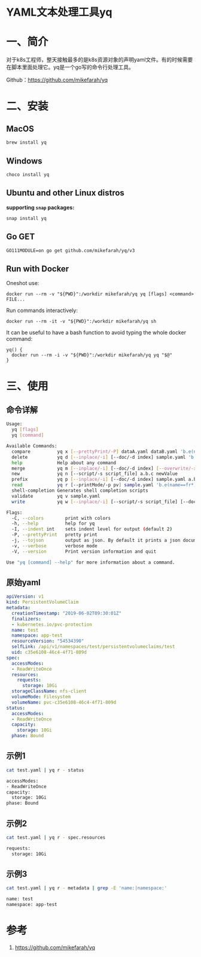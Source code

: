 # YAML文本处理工具yq

# 一、简介

对于k8s工程师，整天接触最多的是k8s资源对象的声明yaml文件。有的时候需要在脚本里面处理它。yq是一个go写的命令行处理工具。

Github：https://github.com/mikefarah/yq

# 二、安装

## MacOS

```
brew install yq
```

## Windows

```
choco install yq
```

## Ubuntu and other Linux distros

 **supporting `snap` packages:**

```
snap install yq
```

## Go GET

```
GO111MODULE=on go get github.com/mikefarah/yq/v3
```

## Run with Docker

Oneshot use:

```
docker run --rm -v "${PWD}":/workdir mikefarah/yq yq [flags] <command> FILE...
```

Run commands interactively:

```
docker run --rm -it -v "${PWD}":/workdir mikefarah/yq sh
```

It can be useful to have a bash function to avoid typing the whole docker command:

```
yq() {
  docker run --rm -i -v "${PWD}":/workdir mikefarah/yq yq "$@"
}
```

# 三、使用

## 命令详解

```bash
Usage:
  yq [flags]
  yq [command]

Available Commands:
  compare          yq x [--prettyPrint/-P] dataA.yaml dataB.yaml 'b.e(name==fr*).value'
  delete           yq d [--inplace/-i] [--doc/-d index] sample.yaml 'b.e(name==fred)'
  help             Help about any command
  merge            yq m [--inplace/-i] [--doc/-d index] [--overwrite/-x] [--append/-a] sample.yaml sample2.yaml
  new              yq n [--script/-s script_file] a.b.c newValue
  prefix           yq p [--inplace/-i] [--doc/-d index] sample.yaml a.b.c
  read             yq r [--printMode/-p pv] sample.yaml 'b.e(name==fr*).value'
  shell-completion Generates shell completion scripts
  validate         yq v sample.yaml
  write            yq w [--inplace/-i] [--script/-s script_file] [--doc/-d index] sample.yaml 'b.e(name==fr*).value' newValue

Flags:
  -C, --colors        print with colors
  -h, --help          help for yq
  -I, --indent int    sets indent level for output (default 2)
  -P, --prettyPrint   pretty print
  -j, --tojson        output as json. By default it prints a json document in one line, use the prettyPrint flag to print a formatted doc.
  -v, --verbose       verbose mode
  -V, --version       Print version information and quit

Use "yq [command] --help" for more information about a command.
```

## 原始yaml

```yaml
apiVersion: v1
kind: PersistentVolumeClaim
metadata:
  creationTimestamp: "2019-06-02T09:30:01Z"
  finalizers:
  - kubernetes.io/pvc-protection
  name: test
  namespace: app-test
  resourceVersion: "54534390"
  selfLink: /api/v1/namespaces/test/persistentvolumeclaims/test
  uid: c35e6108-46c4-4f71-809d
spec:
  accessModes:
  - ReadWriteOnce
  resources:
    requests:
      storage: 10Gi
  storageClassName: nfs-client
  volumeMode: Filesystem
  volumeName: pvc-c35e6108-46c4-4f71-809d
status:
  accessModes:
  - ReadWriteOnce
  capacity:
    storage: 10Gi
  phase: Bound
```

## 示例1

```bash
cat test.yaml | yq r - status

accessModes:
- ReadWriteOnce
capacity:
  storage: 10Gi
phase: Bound
```

## 示例2

```bash
cat test.yaml | yq r - spec.resources

requests:
  storage: 10Gi
```

## 示例3

```bash
cat test.yaml | yq r - metadata | grep -E 'name:|namespace:'

name: test
namespace: app-test
```



# 参考

1. https://github.com/mikefarah/yq